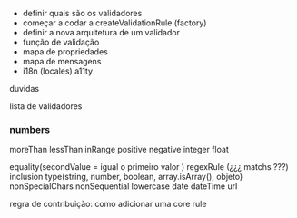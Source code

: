 * definir quais são os validadores
* começar a codar a createValidationRule (factory)
* definir a nova arquitetura de um validador
 * função de validação
 * mapa de propriedades
 * mapa de mensagens
* i18n (locales) a11ty

duvidas



lista de validadores

### numbers
moreThan
lessThan
inRange
positive
negative
integer
float


equality(secondValue = igual o primeiro valor )
regexRule (¿¿¿ matchs ???)
inclusion
type(string, number, boolean, array.isArray(), objeto)
nonSpecialChars
nonSequential
lowercase
date
dateTime
url

regra de contribuição:
como adicionar uma core rule




